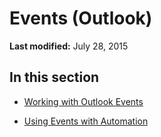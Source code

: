 
# Events (Outlook)

 **Last modified:** July 28, 2015


## In this section


-  [Working with Outlook Events](514f8f31-8047-2a9f-cbac-d0a23218f49c.md)
    
-  [Using Events with Automation](6ca0a0fa-1cda-c052-4dee-1055cceb2b28.md)
    
